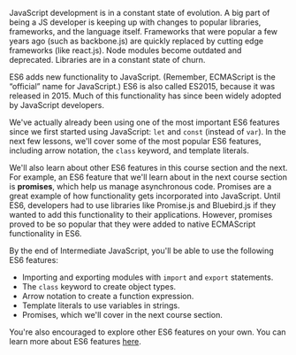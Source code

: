 JavaScript development is in a constant state of evolution. A big part of being a JS developer is keeping up with changes to popular libraries, frameworks, and the language itself. Frameworks that were popular a few years ago (such as backbone.js) are quickly replaced by cutting edge frameworks (like react.js). Node modules become outdated and deprecated. Libraries are in a constant state of churn.

ES6 adds new functionality to JavaScript. (Remember, ECMAScript is the “official” name for JavaScript.) ES6 is also called ES2015, because it was released in 2015. Much of this functionality has since been widely adopted by JavaScript developers. 

We've actually already been using one of the most important ES6 features since we first started using JavaScript: `let` and `const` (instead of `var`). In the next few lessons, we'll cover some of the most popular ES6 features, including arrow notation, the `class` keyword, and template literals.

We'll also learn about other ES6 features in this course section and the next. For example, an ES6 feature that we'll learn about in the next course section is **promises**, which help us manage asynchronous code. Promises are a great example of how functionality gets incorporated into JavaScript. Until ES6, developers had to use libraries like Promise.js and Bluebird.js if they wanted to add this functionality to their applications. However, promises proved to be so popular that they were added to native ECMAScript functionality in ES6.

By the end of Intermediate JavaScript, you'll be able to use the following ES6 features:

* Importing and exporting modules with `import` and `export` statements.
* The `class` keyword to create object types.
* Arrow notation to create a function expression.
* Template literals to use variables in strings.
* Promises, which we'll cover in the next course section.

You're also encouraged to explore other ES6 features on your own. You can learn more about ES6 features [here](https://github.com/lukehoban/es6features).